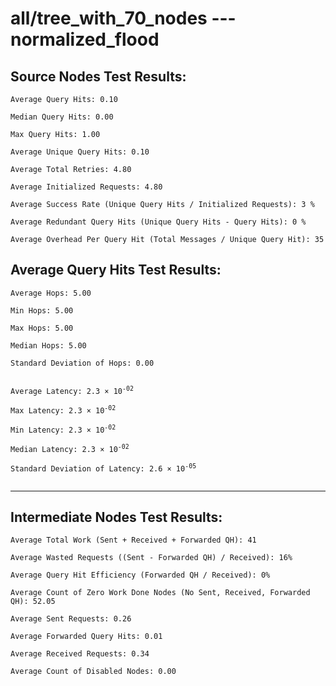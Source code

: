 # all/tree_with_70_nodes --- normalized_flood
## Source Nodes Test Results:
	Average Query Hits: 0.10

	Median Query Hits: 0.00

	Max Query Hits: 1.00

	Average Unique Query Hits: 0.10

	Average Total Retries: 4.80

	Average Initialized Requests: 4.80

	Average Success Rate (Unique Query Hits / Initialized Requests): 3 %

	Average Redundant Query Hits (Unique Query Hits - Query Hits): 0 %

	Average Overhead Per Query Hit (Total Messages / Unique Query Hit): 35



## Average Query Hits Test Results:
<pre><code>Average Hops: 5.00

Min Hops: 5.00

Max Hops: 5.00

Median Hops: 5.00

Standard Deviation of Hops: 0.00


Average Latency: 2.3 × 10<sup>-02</sup>

Max Latency: 2.3 × 10<sup>-02</sup>

Min Latency: 2.3 × 10<sup>-02</sup>

Median Latency: 2.3 × 10<sup>-02</sup>

Standard Deviation of Latency: 2.6 × 10<sup>-05</sup>

</code></pre>

---------------------------------------------
## Intermediate Nodes Test Results:

	Average Total Work (Sent + Received + Forwarded QH): 41

	Average Wasted Requests ((Sent - Forwarded QH) / Received): 16%

	Average Query Hit Efficiency (Forwarded QH / Received): 0%

	Average Count of Zero Work Done Nodes (No Sent, Received, Forwarded QH): 52.05

	Average Sent Requests: 0.26

	Average Forwarded Query Hits: 0.01

	Average Received Requests: 0.34

	Average Count of Disabled Nodes: 0.00

